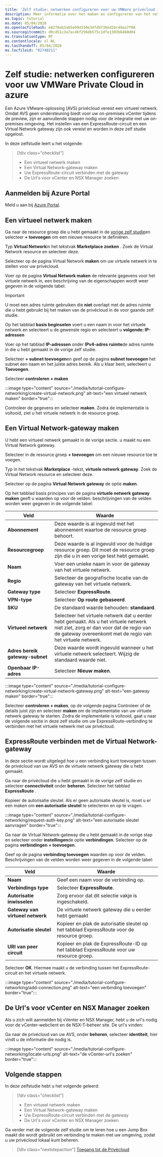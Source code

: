 ```yaml
---
title: 'Zelf studie: netwerken configureren voor uw VMWare privécloud in azure'
description: Meer informatie over het maken en configureren van het netwerk dat nodig is voor het implementeren van uw privécloud in azure
ms.topic: tutorial
ms.date: 05/04/2020
ms.openlocfilehash: e8278eb3ab5e99d330e34fd9739ed2bc49aa7f08
ms.sourcegitcommit: d9cd51c3a7ac46f256db575c1dfe1303b6460d04
ms.translationtype: MT
ms.contentlocale: nl-NL
ms.lasthandoff: 05/04/2020
ms.locfileid: "82740211"
---
```

# <a name="tutorial-configure-networking-for-your-vmware-private-cloud-in-azure"></a>Zelf studie: netwerken configureren voor uw VMWare Private Cloud in azure

Een Azure VMware-oplossing (AVS) privécloud vereist een virtueel netwerk. Omdat AVS geen ondersteuning biedt voor uw on-premises vCenter tijdens de preview, zijn er aanvullende stappen nodig voor de integratie met uw on-premises omgeving. Het instellen van een ExpressRoute-circuit en een Virtual Network gateway zijn ook vereist en worden in deze zelf studie opgelost.

In deze zelfstudie leert u het volgende:

> [!div class="checklist"]
> * Een virtueel netwerk maken
> * Een Virtual Network-gateway maken
> * Uw ExpressRoute-circuit verbinden met de gateway
> * De Url's voor vCenter en NSX Manager zoeken

## <a name="sign-in-to-the-azure-portal"></a>Aanmelden bij Azure Portal

Meld u aan bij [Azure Portal](https://rc.portal.azure.com).

## <a name="create-a-virtual-network"></a>Een virtueel netwerk maken

Ga naar de resource groep die u hebt gemaakt in de [vorige zelf studie](tutorial-create-private-cloud.md)en selecteer **+ toevoegen** om een nieuwe resource te definiëren.

Typ **Virtual Network**in het tekstvak **Marketplace zoeken** . Zoek de Virtual Network resource en selecteer deze.

Selecteer op de pagina Virtual Network **maken** om uw virtuele netwerk in te stellen voor uw privécloud.

Voer op de pagina **Virtual Network maken** de relevante gegevens voor het virtuele netwerk in, een beschrijving van de eigenschappen wordt weer gegeven in de volgende tabel:

> [!IMPORTANT]
> U moet een adres ruimte gebruiken die **niet** overlapt met de adres ruimte die u hebt gebruikt bij het maken van de privécloud in de voor gaande zelf studie.

Op het tabblad **basis beginselen** voert u een naam in voor het virtuele netwerk en selecteert u de gewenste regio en selecteert u **volgende: IP-adressen**

Voer op het tabblad **IP-adressen** onder **IPv4-adres ruimte**de adres ruimte in die u hebt gemaakt in de vorige zelf studie.

Selecteer **+ subnet toevoegen**en geef op de pagina **subnet toevoegen** het subnet een naam en het juiste adres bereik. Als u klaar bent, selecteert u **Toevoegen**.

Selecteer **controleren + maken**

:::image type="content" source="./media/tutorial-configure-networking/create-virtual-network.png" alt-text="een virtueel netwerk maken" border="true":::

Controleer de gegevens en selecteer **maken**. Zodra de implementatie is voltooid, ziet u het virtuele netwerk in de resource groep.

## <a name="create-a-virtual-network-gateway"></a>Een Virtual Network-gateway maken

U hebt een virtueel netwerk gemaakt in de vorige sectie. u maakt nu een Virtual Network gateway.

Selecteer in de resource groep **+ toevoegen** om een nieuwe resource toe te voegen.

Typ in het tekstvak **Marketplace** -tekst, **virtuele netwerk gateway**. Zoek de Virtual Network resource en selecteer deze.

Selecteer op de pagina **Virtual Network gateway** de optie **maken**.

Op het tabblad basis principes van de pagina **virtuele netwerk gateway maken** geeft u waarden op voor de velden. beschrijvingen van de velden worden weer gegeven in de volgende tabel:

| Veld | Waarde |
| --- | --- |
| **Abonnement** | Deze waarde is al ingevuld met het abonnement waartoe de resource groep behoort. |
| **Resourcegroep** | Deze waarde is al ingevuld voor de huidige resource groep. Dit moet de resource groep zijn die u in een vorige test hebt gemaakt. |
| **Naam** | Voer een unieke naam in voor de gateway van het virtuele netwerk. |
| **Regio** | Selecteer de geografische locatie van de gateway van het virtuele netwerk. |
| **Gateway type** | Selecteer **ExpressRoute**. |
| **VPN-type** | Selecteer **Op route gebaseerd**. |
| **SKU** | De standaard waarde behouden: **standaard**. |
| **Virtueel netwerk** | Selecteer het virtuele netwerk dat u eerder hebt gemaakt. Als u het virtuele netwerk niet ziet, zorg er dan voor dat de regio van de gateway overeenkomt met de regio van het virtuele netwerk. |
| **Adres bereik gateway-subnet** | Deze waarde wordt ingevuld wanneer u het virtuele netwerk selecteert. Wijzig de standaard waarde niet. |
| **Openbaar IP-adres** | Selecteer **Nieuw maken**. |

:::image type="content" source="./media/tutorial-configure-networking/create-virtual-network-gateway.png" alt-text="een gateway maken" border="true":::

Selecteer **controleren + maken**, op de volgende pagina Controleer of de details juist zijn en selecteer **maken** om de implementatie van uw virtuele netwerk gateway te starten. Zodra de implementatie is voltooid, gaat u naar de volgende sectie in deze zelf studie om uw ExpressRoute-verbinding te verbinden met het virtuele netwerk met uw privécloud.

## <a name="connect-expressroute-to-the-virtual-network-gateway"></a>ExpressRoute verbinden met de Virtual Network-gateway

In deze sectie wordt uitgelegd hoe u een verbinding kunt toevoegen tussen de privécloud van uw AVS en de virtuele netwerk gateway die u hebt gemaakt.

Ga naar de privécloud die u hebt gemaakt in de vorige zelf studie en selecteer **connectiviteit** onder **beheren**. Selecteer het tabblad **ExpressRoute** .

Kopieer de autorisatie sleutel. Als er geen autorisatie sleutel is, moet u er een maken om **een autorisatie sleutel** te selecteren en op te vragen.

:::image type="content" source="./media/tutorial-configure-networking/request-auth-key.png" alt-text="een autorisatie sleutel aanvragen" border="true":::

Ga naar de Virtual Network-gateway die u hebt gemaakt in de vorige stap en selecteer onder **instellingen**de optie **verbindingen**. Selecteer op de pagina **verbindingen** **+ toevoegen**.

Geef op de pagina **verbinding toevoegen** waarden op voor de velden. Beschrijvingen van de velden worden weer gegeven in de volgende tabel:

| Veld | Waarde |
| --- | --- |
| **Naam**  | Geef een naam voor de verbinding op.  |
| **Verbindings type**  | Selecteer **ExpressRoute**.  |
| **Autorisatie inwisselen**  | Zorg ervoor dat dit selectie vakje is ingeschakeld.  |
| **Gateway van virtueel netwerk** | De virtuele netwerk gateway die u eerder hebt gemaakt  |
| **Autorisatie sleutel**  | Kopieer en plak de autorisatie sleutel op het tabblad ExpressRoute voor de resource groep. |
| **URI van peer circuit**  | Kopieer en plak de ExpressRoute-ID op het tabblad ExpressRoute voor uw resource groep.  |

Selecteer **OK**. Hiermee maakt u de verbinding tussen het ExpressRoute-circuit en het virtuele netwerk.

:::image type="content" source="./media/tutorial-configure-networking/add-connection.png" alt-text="een verbinding toevoegen" border="true":::

## <a name="locate-the-urls-for-vcenter-and-nsx-manager"></a>De Url's voor vCenter en NSX Manager zoeken

Als u zich wilt aanmelden bij vVenter en NSX Manager, hebt u de url's nodig voor de vCenter-webclient en de NSX-T-beheer site. De url's vinden:

Ga naar de privécloud van uw AVS, onder **beheren**, selecteer **identiteit**, hier vindt u de informatie die nodig is.

:::image type="content" source="./media/tutorial-configure-networking/locate-urls.png" alt-text="de vCenter-url's zoeken" border="true":::

## <a name="next-steps"></a>Volgende stappen

In deze zelfstudie hebt u het volgende geleerd:

> [!div class="checklist"]
> * Een virtueel netwerk maken
> * Een Virtual Network-gateway maken
> * Uw ExpressRoute-circuit verbinden met de gateway
> * De Url's voor vCenter en NSX Manager zoeken

Ga verder met de volgende zelf studie om te leren hoe u een Jump Box maakt die wordt gebruikt om verbinding te maken met uw omgeving, zodat u uw privécloud lokaal kunt beheren.

> [!div class="nextstepaction"]
> [Toegang tot de Privécloud](tutorial-access-private-cloud.md)